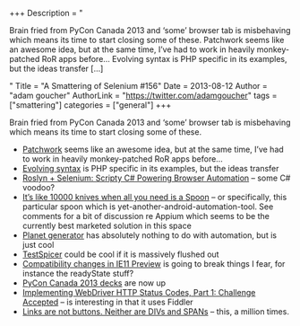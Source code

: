 +++
Description = "<p>Brain fried from PyCon Canada 2013 and ‘some’ browser tab is misbehaving which means its time to start closing some of these. Patchwork seems like an awesome idea, but at the same time, I’ve had to work in heavily monkey-patched RoR apps before… Evolving syntax is PHP specific in its examples, but the ideas transfer […]</p>"
Title = "A Smattering of Selenium #156"
Date = 2013-08-12
Author = "adam goucher"
AuthorLink = "https://twitter.com/adamgoucher"
tags = ["smattering"]
categories = ["general"]
+++
<p>Brain fried from PyCon Canada 2013 and &#8216;some&#8217; browser tab is misbehaving which means its time to start closing some of these.</p>
<ul>
<li><a href="http://antecedent.github.io/patchwork/">Patchwork</a> seems like an awesome idea, but at the same time, I&#8217;ve had to work in heavily monkey-patched RoR apps before&#8230;</li>
<li><a href="https://igor.io/2013/07/26/evolving-syntax.html">Evolving syntax</a> is PHP specific in its examples, but the ideas transfer</li>
<li><a href="http://adaptengine.com/blog/2013/07/24/roslyn-plus-selenium-scripty-csharp-powering-browser-automation/">Roslyn + Selenium: Scripty C# Powering Browser Automation</a> &#8211; some C# voodoo?</li>
<li><a href="http://dnlkntt.wordpress.com/2013/08/07/its-like-10000-knives-when-all-you-need-is-a-spoon/">It’s like 10000 knives when all you need is a Spoon</a> &#8211; or specifically, this particular spoon which is yet-another-android-automation-tool. See comments for a bit of discussion re Appium which seems to be the currently best marketed solution in this space</li>
<li><a href="http://www.diku.dk/hjemmesider/ansatte/torbenm/Planet/">Planet generator</a> has absolutely nothing to do with automation, but is just cool</li>
<li><a href="http://www.testspicer.com/">TestSpicer</a> could be cool if it is massively flushed out</li>
<li><a href="http://msdn.microsoft.com/en-us/library/ie/bg182625(v=vs.110).aspx">Compatibility changes in IE11 Preview</a> is going to break things I fear, for instance the readyState stuff?</li>
<li><a href="https://speakerdeck.com/pyconca">PyCon Canada 2013 decks</a> are now up</li>
<li><a href="http://jimevansmusic.blogspot.ca/2013/08/implementing-webdriver-http-status.html">Implementing WebDriver HTTP Status Codes, Part 1: Challenge Accepted</a> &#8211; is interesting in that it uses Fiddler</li>
<li><a href="http://www.karlgroves.com/2013/05/14/links-are-not-buttons-neither-are-divs-and-spans/">Links are not buttons. Neither are DIVs and SPANs</a> &#8211; this, a million times.</li>
</ul>

